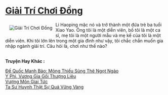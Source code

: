 <a href="https://truyentiki.com/giai-tri-choi-dong.31578/" title="Giải Trí Chơi Đồng"><h1>Giải Trí Chơi Đồng</h1></a><div style="display:table"><img align="right" style="float: left; padding: 10px;" src="https://truyentiki.com/a/img/str/src/31578.jpg" alt="Giải Trí Chơi Đồng">Li Haoping mặc nó và trở thành một đứa trẻ ba tuổi Xiao Yao. Ông tôi là một diễn viên, bố tôi là một ca sĩ, mẹ tôi là một người mẫu và mẹ kế của tôi là một diễn viên. Khi tôi lớn lên trong một gia đình như vậy, tôi chắc chắn muốn gia nhập ngành giải trí. Câu hỏi là, chơi như thế nào?</div><p><br><b>Truyện Hay Khác :</b></p><a href="https://truyentiki.com/de-quoc-manh-bao-mong-thieu-sung-the-ngot-ngao.31577/" alt="Đế Quốc Manh Bảo: Mỏng Thiếu Sủng Thê Ngọt Ngào">Đế Quốc Manh Bảo: Mỏng Thiếu Sủng Thê Ngọt Ngào</a><br/><a href="https://github.com/nownovels/top500/tree/master/truyenhay/33876/" alt="Y Phi, Vương Gia Gối Thượng Liêu">Y Phi, Vương Gia Gối Thượng Liêu</a><br/><a href="https://truyentiki.wordpress.com/2020/06/08/vuong-mon-giai-tuc/" alt="Vượng Môn Giai Tức">Vượng Môn Giai Tức</a><br/><a href="https://truyentiki.wordpress.com/2020/06/08/ta-su-huynh-that-su-qua-vung-vang/" alt="Ta Sư Huynh Thật Sự Quá Vững Vàng">Ta Sư Huynh Thật Sự Quá Vững Vàng</a><br/>
